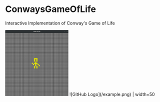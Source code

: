 # ConwaysGameOfLife
Interactive Implementation of Conway's Game of Life

<img src="example.png" width="40%">
![GitHub Logo](/example.png) | width=50
